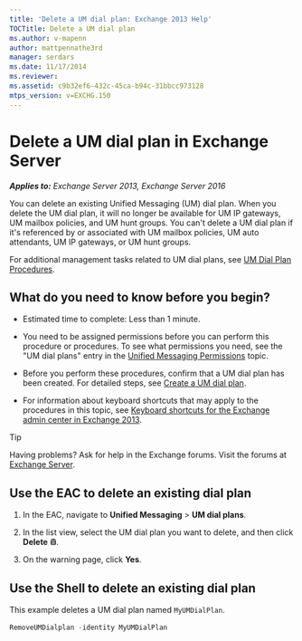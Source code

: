 ```yaml
---
title: 'Delete a UM dial plan: Exchange 2013 Help'
TOCTitle: Delete a UM dial plan
ms.author: v-mapenn
author: mattpennathe3rd
manager: serdars
ms.date: 11/17/2014
ms.reviewer:
ms.assetid: c9b32ef6-432c-45ca-b94c-31bbcc973128
mtps_version: v=EXCHG.150
---
```


# Delete a UM dial plan in Exchange Server

_**Applies to:** Exchange Server 2013, Exchange Server 2016_

You can delete an existing Unified Messaging (UM) dial plan. When you delete the UM dial plan, it will no longer be available for UM IP gateways, UM mailbox policies, and UM hunt groups. You can't delete a UM dial plan if it's referenced by or associated with UM mailbox policies, UM auto attendants, UM IP gateways, or UM hunt groups.

For additional management tasks related to UM dial plans, see [UM Dial Plan Procedures](https://technet.microsoft.com/library/1bda77c8-c4e2-4ae0-a001-76ae029bf843.aspx).

## What do you need to know before you begin?

- Estimated time to complete: Less than 1 minute.

- You need to be assigned permissions before you can perform this procedure or procedures. To see what permissions you need, see the "UM dial plans" entry in the [Unified Messaging Permissions](https://technet.microsoft.com/library/d326c3bc-8f33-434a-bf02-a83cc26a5498.aspx) topic.

- Before you perform these procedures, confirm that a UM dial plan has been created. For detailed steps, see [Create a UM dial plan](create-um-dial-plan-exchange-2013-help.md).

- For information about keyboard shortcuts that may apply to the procedures in this topic, see [Keyboard shortcuts for the Exchange admin center in Exchange 2013](keyboard-shortcuts-in-the-exchange-admin-center-2013-help.md).

> [!TIP]
> Having problems? Ask for help in the Exchange forums. Visit the forums at [Exchange Server](https://go.microsoft.com/fwlink/p/?linkId=60612).

## Use the EAC to delete an existing dial plan

1. In the EAC, navigate to **Unified Messaging** \> **UM dial plans**.

2. In the list view, select the UM dial plan you want to delete, and then click **Delete** ![Delete icon](images/ITPro_EAC_DeleteIcon.gif).

3. On the warning page, click **Yes**.

## Use the Shell to delete an existing dial plan

This example deletes a UM dial plan named `MyUMDialPlan`.

```powershell
RemoveUMDialplan -identity MyUMDialPlan
```
